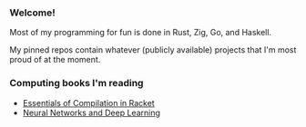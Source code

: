 ### Welcome!

Most of my programming for fun is done in Rust, Zig, Go, and Haskell.

My pinned repos contain whatever (publicly available) projects that I'm most proud of at the moment.

### Computing books I'm reading
* [Essentials of Compilation in Racket](https://www.amazon.com/Essentials-Compilation-Incremental-Approach-Racket/dp/0262047764/)
* [Neural Networks and Deep Learning](http://neuralnetworksanddeeplearning.com/)
